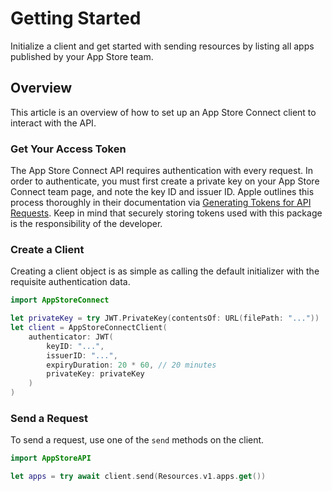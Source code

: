 # Getting Started

Initialize a client and get started with sending resources by listing all apps published by your App Store team. 

## Overview

This article is an overview of how to set up an App Store Connect client to interact with the API.

### Get Your Access Token

The App Store Connect API requires authentication with every request. In order to authenticate, you must first create a private key on your App Store Connect team page, and note the key ID and issuer ID. Apple outlines this process thoroughly in their documentation via [Generating Tokens for API Requests](https://developer.apple.com/documentation/appstoreconnectapi/generating_tokens_for_api_requests). Keep in mind that securely storing tokens used with this package is the responsibility of the developer. 

### Create a Client

Creating a client object is as simple as calling the default initializer with the requisite authentication data. 

```swift
import AppStoreConnect

let privateKey = try JWT.PrivateKey(contentsOf: URL(filePath: "..."))
let client = AppStoreConnectClient(
    authenticator: JWT(
        keyID: "...",
        issuerID: "...",
        expiryDuration: 20 * 60, // 20 minutes
        privateKey: privateKey
    )
)
```

### Send a Request

To send a request, use one of the `send` methods on the client. 

```swift
import AppStoreAPI

let apps = try await client.send(Resources.v1.apps.get())
```
